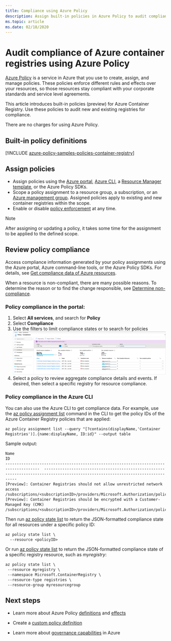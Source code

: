 ```yaml
---
title: Compliance using Azure Policy
description: Assign built-in policies in Azure Policy to audit compliance of your Azure container registries
ms.topic: article
ms.date: 02/18/2020
---
```


# Audit compliance of Azure container registries using Azure Policy

[Azure Policy](../governance/policy/overview.md) is a service in Azure that you use to create, assign, and manage policies. These policies enforce different rules and effects over your resources, so those resources stay compliant with your corporate standards and service level agreements.

This article introduces built-in policies (preview) for Azure Container Registry. Use these policies to audit new and existing registries for compliance.

There are no charges for using Azure Policy.

## Built-in policy definitions

[!INCLUDE [azure-policy-samples-policies-container-registry](../../includes/azure-policy-samples-policies-container-registry.md)]


## Assign policies

* Assign policies using the [Azure portal](../governance/policy/assign-policy-portal.md), [Azure CLI](../governance/policy/assign-policy-azurecli.md), a [Resource Manager template](../governance/policy/assign-policy-template.md), or the Azure Policy SDKs.
* Scope a policy assignment to a resource group, a subscription, or an [Azure management group](../governance/management-groups/overview.md). Assigned policies apply to existing and new container registries within the scope.
* Enable or disable [policy enforcement](../governance/policy/concepts/assignment-structure.md#enforcement-mode) at any time.

> [!NOTE]
> After assigning or updating a policy, it takes some time for the assignment to be applied to the defined scope. 

## Review policy compliance

Access compliance information generated by your policy assignments using the Azure portal, Azure command-line tools, or the Azure Policy SDKs. For details, see [Get compliance data of Azure resources](../governance/policy/how-to/get-compliance-data.md).

When a resource is non-compliant, there are many possible reasons. To determine the reason or to find the change responsible, see [Determine non-compliance](../governance/policy/how-to/determine-non-compliance.md).

### Policy compliance in the portal:

1. Select **All services**, and search for **Policy**
1. Select **Compliance** 
1. Use the filters to limit compliance states or to search for policies
    ![Policy compliance in portal](./media/container-registry-azure-policy/azure-policy-compliance.png)
1. Select a policy to review aggregate compliance details and events. If desired, then select a specific registry for resource compliance.

### Policy compliance in the Azure CLI

You can also use the Azure CLI to get compliance data. For example, use the [az policy assignment list](/cli/azure/policy/assignment#az-policy-assignment-list) command in the CLI to get the policy IDs of the Azure Container Registry policies that are applied:

```azurecli
az policy assignment list --query "[?contains(displayName,'Container Registries')].{name:displayName, ID:id}" --output table
```

Sample output:

```
Name                                                                                   ID
-------------------------------------------------------------------------------------  --------------------------------------------------------------------------------------------------------------------------------
[Preview]: Container Registries should not allow unrestricted network access           /subscriptions/<subscriptionID>/providers/Microsoft.Authorization/policyAssignments/b4faf132dc344b84ba68a441
[Preview]: Container Registries should be encrypted with a Customer-Managed Key (CMK)  /subscriptions/<subscriptionID>/providers/Microsoft.Authorization/policyAssignments/cce1ed4f38a147ad994ab60a
```

Then run [az policy state list](/cli/azure/policy/state#az-policy-assignment-list) to return the JSON-formatted compliance state for all resources under a specific policy ID:

```azurecli
az policy state list \
  --resource <policyID>
```

Or run [az policy state list](/cli/azure/policy/state#az-policy-assignment-list) to return the JSON-formatted compliance state of a specific registry resource, such as *myregistry*:

```azurecli
az policy state list \
 --resource myregistry \
 --namespace Microsoft.ContainerRegistry \
 --resource-type registries \
 --resource-group myresourcegroup
```

## Next steps

* Learn more about Azure Policy [definitions](../governance/policy/concepts/definition-structure.md) and [effects](../governance/policy/concepts/effects.md)

* Create a [custom policy definition](../governance/policy/tutorials/create-custom-policy-definition.md)

* Learn more about [governance capabilities](../governance/) in Azure



<!-- IMAGES -->

<!-- LINKS - External -->

<!-- LINKS - Internal -->

